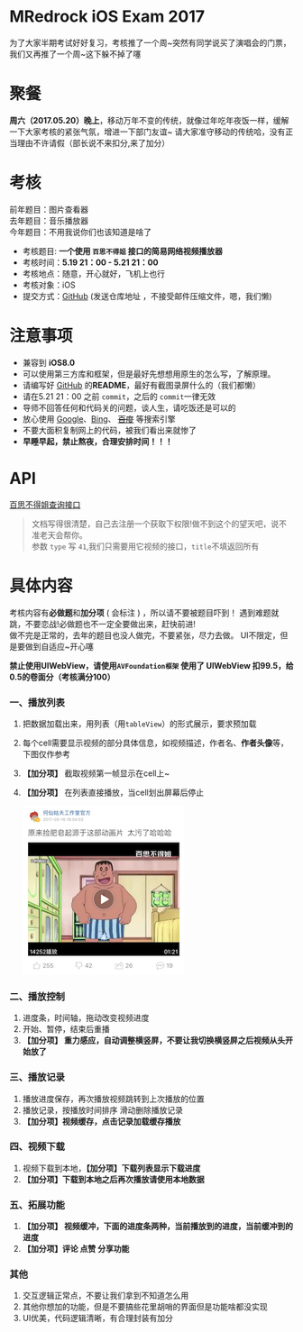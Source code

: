 # **MRedrock iOS Exam 2017** 
为了大家半期考试好好复习，考核推了一个周~突然有同学说买了演唱会的门票，我们又再推了一个周~这下躲不掉了噻
# **聚餐**
**周六（2017.05.20）晚上**，移动万年不变的传统，就像过年吃年夜饭一样，缓解一下大家考核的紧张气氛，增进一下部门友谊~ 请大家准守移动的传统哈，没有正当理由不许请假（部长说不来扣分,来了加分）

# **考核**
前年题目：图片查看器      
去年题目：音乐播放器      
今年题目：不用我说你们也该知道是啥了

* 考核题目: **一个使用 `百思不得姐` 接口的简易网络视频播放器**
* 考核时间：**5.19 21：00 - 5.21 21：00**
* 考核地点：随意，开心就好，飞机上也行
* 考核对象：iOS
* 提交方式：[GitHub](https://github.com/)  (发送仓库地址 ，不接受邮件压缩文件，嗯，我们懒)

# **注意事项**
* 兼容到 **iOS8.0**
* 可以使用第三方库和框架，但是最好先想想用原生的怎么写，了解原理。
* 请编写好 [GitHub](https://github.com/) 的**README**，最好有截图录屏什么的（我们都懒）
* 请在5.21 21：00 之前 `commit`，之后的 `commit`一律无效
* 导师不回答任何和代码关的问题，谈人生，请吃饭还是可以的
* 放心使用 [Google](https://www.google.com/)、[Bing](https://www.bing.com/)、 ~~[百度](https://www.baidu.com/)~~ 等搜索引擎
* 不要大面积复制网上的代码，被我们看出来就惨了
* **早睡早起，禁止熬夜，合理安排时间！！！**

# **API**
[百思不得姐查询接口](https://www.showapi.com/api/lookPoint/255)
> 文档写得很清楚，自己去注册一个获取下权限!做不到这个的望天吧，说不准老天会帮你。      
> 参数 `type` 写 `41`,我们只需要用它视频的接口，`title`不填返回所有

# **具体内容**

考核内容有**必做题**和**加分项** ( 会标注 ) ，所以请不要被题目吓到！
遇到难题就跳，不要恋战!必做题也不一定全要做出来，赶快前进!       
做不完是正常的，去年的题目也没人做完，不要紧张，尽力去做。      UI不限定，但是要做到自适应~开心噻


**禁止使用UIWebView，请使用`AVFoundation框架` 使用了 UIWebView 扣99.5，给0.5的卷面分（考核满分100）**


### **一、播放列表**
1. 把数据加载出来，用列表（用`tableView`）的形式展示，要求预加载

2. 每个cell需要显示视频的部分具体信息，如视频描述，作者名、**作者头像**等，下图仅作参考

3. **【加分项】** 截取视频第一帧显示在cell上~ 

4. **【加分项】** 在列表直接播放，当cell划出屏幕后停止

    ![example](example.PNG)

### **二、播放控制**
1. 进度条，时间轴，拖动改变视频进度
2. 开始、暂停，结束后重播
3. **【加分项】 重力感应，自动调整横竖屏，不要让我切换横竖屏之后视频从头开始放了**

### **三、播放记录**

1. 播放进度保存，再次播放视频跳转到上次播放的位置
2. 播放记录，按播放时间排序 滑动删除播放记录
3. **【加分项】视频缓存，点击记录加载缓存播放**

### **四、视频下载**

1. 视频下载到本地，**【加分项】下载列表显示下载进度**
2. **【加分项】下载到本地之后再次播放请使用本地数据**



### **五、拓展功能**

1. **【加分项】 视频缓冲，下面的进度条两种，当前播放到的进度，当前缓冲到的进度**
2. **【加分项】评论 点赞 分享功能** 



### **其他**
1. 交互逻辑正常点，不要让我们拿到不知道怎么用
2. 其他你想加的功能，但是不要搞些花里胡哨的界面但是功能啥都没实现
3. UI优美，代码逻辑清晰，有合理封装有加分

